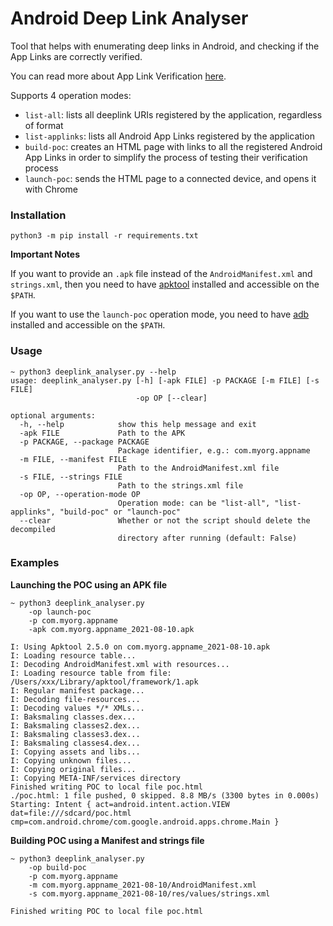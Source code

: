 # Android Deep Link Analyser

Tool that helps with enumerating deep links in Android, and checking if the App Links are correctly verified.

You can read more about App Link Verification [here](https://developer.android.com/training/app-links/verify-site-associations).

Supports 4 operation modes:

* `list-all`: lists all deeplink URIs registered by the application, regardless of format
* `list-applinks`: lists all Android App Links registered by the application
* `build-poc`: creates an HTML page with links to all the registered Android App Links in order to simplify the process of testing their verification process
* `launch-poc`: sends the HTML page to a connected device, and opens it with Chrome

### Installation

```
python3 -m pip install -r requirements.txt
```

**Important Notes**

If you want to provide an `.apk` file instead of the `AndroidManifest.xml` and `strings.xml`, then you need to have [apktool](https://ibotpeaches.github.io/Apktool/) installed and accessible on the `$PATH`.

If you want to use the `launch-poc` operation mode, you need to have [adb](https://developer.android.com/studio/command-line/adb) installed and accessible on the `$PATH`.

### Usage

```
~ python3 deeplink_analyser.py --help
usage: deeplink_analyser.py [-h] [-apk FILE] -p PACKAGE [-m FILE] [-s FILE]
                            -op OP [--clear]

optional arguments:
  -h, --help            show this help message and exit
  -apk FILE             Path to the APK
  -p PACKAGE, --package PACKAGE
                        Package identifier, e.g.: com.myorg.appname
  -m FILE, --manifest FILE
                        Path to the AndroidManifest.xml file
  -s FILE, --strings FILE
                        Path to the strings.xml file
  -op OP, --operation-mode OP
                        Operation mode: can be "list-all", "list-applinks", "build-poc" or "launch-poc"
  --clear               Whether or not the script should delete the decompiled
                        directory after running (default: False)
```

### Examples

**Launching the POC using an APK file**

```
~ python3 deeplink_analyser.py 
    -op launch-poc
    -p com.myorg.appname 
    -apk com.myorg.appname_2021-08-10.apk
    
I: Using Apktool 2.5.0 on com.myorg.appname_2021-08-10.apk
I: Loading resource table...
I: Decoding AndroidManifest.xml with resources...
I: Loading resource table from file: /Users/xxx/Library/apktool/framework/1.apk
I: Regular manifest package...
I: Decoding file-resources...
I: Decoding values */* XMLs...
I: Baksmaling classes.dex...
I: Baksmaling classes2.dex...
I: Baksmaling classes3.dex...
I: Baksmaling classes4.dex...
I: Copying assets and libs...
I: Copying unknown files...
I: Copying original files...
I: Copying META-INF/services directory
Finished writing POC to local file poc.html
./poc.html: 1 file pushed, 0 skipped. 8.8 MB/s (3300 bytes in 0.000s)
Starting: Intent { act=android.intent.action.VIEW dat=file:///sdcard/poc.html cmp=com.android.chrome/com.google.android.apps.chrome.Main }
```

**Building POC using a Manifest and strings file**

```
~ python3 deeplink_analyser.py 
    -op build-poc
    -p com.myorg.appname
    -m com.myorg.appname_2021-08-10/AndroidManifest.xml
    -s com.myorg.appname_2021-08-10/res/values/strings.xml

Finished writing POC to local file poc.html
```